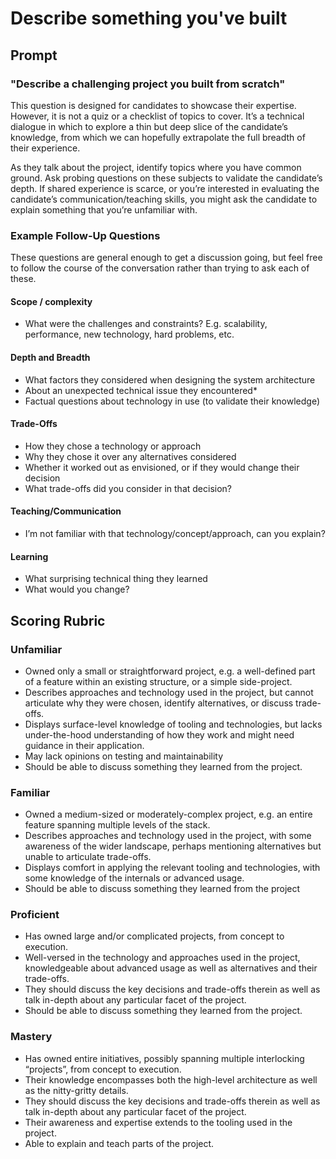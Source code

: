 # Describe something you've built

## Prompt

### "Describe a challenging project you built from scratch"

This question is designed for candidates to showcase their expertise. However, it is not a quiz or a checklist of topics to cover. It’s a technical dialogue in which to explore a thin but deep slice of the candidate’s knowledge, from which we can hopefully extrapolate the full breadth of their experience.

As they talk about the project, identify topics where you have common ground. Ask probing questions on these subjects to validate the candidate’s depth. If shared experience is scarce, or you’re interested in evaluating the candidate’s communication/teaching skills, you might ask the candidate to explain something that you’re unfamiliar with.

### Example Follow-Up Questions
These questions are general enough to get a discussion going, but feel free to follow the course of the conversation rather than trying to ask each of these.

#### Scope / complexity
* What were the challenges and constraints? E.g. scalability, performance, new technology, hard problems, etc.

#### Depth and Breadth
* What factors they considered when designing the system architecture
* About an unexpected technical issue they encountered*
* Factual questions about technology in use (to validate their knowledge)

#### Trade-Offs
* How they chose a technology or approach
* Why they chose it over any alternatives considered
* Whether it worked out as envisioned, or if they would change their decision
* What trade-offs did you consider in that decision?

#### Teaching/Communication
* I’m not familiar with that technology/concept/approach, can you explain?

#### Learning
* What surprising technical thing they learned
* What would you change?

## Scoring Rubric

### Unfamiliar
* Owned only a small or straightforward project, e.g. a well-defined part of a feature within an existing structure, or a simple side-project.
* Describes approaches and technology used in the project, but cannot articulate why they were chosen, identify alternatives, or discuss trade-offs.
* Displays surface-level knowledge of tooling and technologies, but lacks under-the-hood understanding of how they work and might need guidance in their application.
* May lack opinions on testing and maintainability
* Should be able to discuss something they learned from the project.

### Familiar
* Owned a medium-sized or moderately-complex project, e.g. an entire feature spanning multiple levels of the stack.
* Describes approaches and technology used in the project, with some awareness of the wider landscape, perhaps mentioning alternatives but unable to articulate trade-offs.
* Displays comfort in applying the relevant tooling and technologies, with some knowledge of the internals or advanced usage.
* Should be able to discuss something they learned from the project

### Proficient
* Has owned large and/or complicated projects, from concept to execution.
* Well-versed in the technology and approaches used in the project, knowledgeable about advanced usage as well as alternatives and their trade-offs.
* They should discuss the key decisions and trade-offs therein as well as talk in-depth about any particular facet of the project.
* Should be able to discuss something they learned from the project.

### Mastery
* Has owned entire initiatives, possibly spanning multiple interlocking “projects”, from concept to execution.
* Their knowledge encompasses both the high-level architecture as well as the nitty-gritty details.
* They should discuss the key decisions and trade-offs therein as well as talk in-depth about any particular facet of the project.
* Their awareness and expertise extends to the tooling used in the project.
* Able to explain and teach parts of the project.
